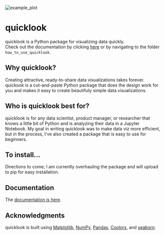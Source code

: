 ![example_plot](https://github.com/alexdsbreslav/quicklook/assets/21344372/1eb05d0b-5712-4bda-8500-78a5aa76f110)

# quicklook
quicklook is a Python package for visualizing data quickly.  
Check out the documentation by clicking [here](https://github.com/alexdsbreslav/quicklook/tree/master/how_to_use_quicklook) or by navigating to the folder `how_to_use_quicklook`.

## Why quicklook?
Creating attractive, ready-to-share data visualizations takes forever. quickook is a cut-and-paste Python package that does the design work for you and makes it easy to create beautifuly simple data visualizations.

## Who is quicklook best for?
quicklook is for any data scientist, product manager, or researcher that knows a little bit of Python and is analyzing their data in a Jupyter Notebook. My goal in writing quicklook was to make data viz more efficient, but in the process, I've also created a package that is easy to use for beginners.

## To install...
Directions to come; I am currently overhauling the package and will upload to pip for easy installation.

## Documentation
The [documentation is here](https://github.com/alexdsbreslav/quicklook/tree/master/how_to_use_quicklook).

## Acknowledgments
quicklook is built using [Matplotlib](https://matplotlib.org/), [NumPy](https://numpy.org/), [Pandas](https://pandas.pydata.org/), [Coolors](https://coolors.co/), and [seaborn](https://seaborn.pydata.org/).

